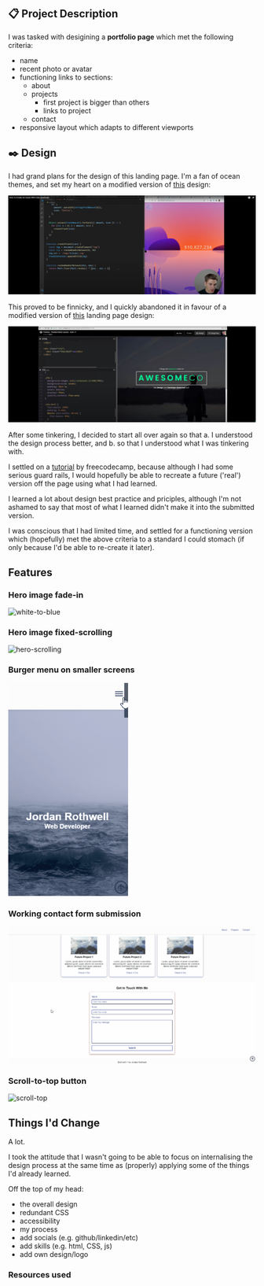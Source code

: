 ## 📋 Project Description

I was tasked with desigining a **portfolio page** which met the following criteria:
- name
- recent photo or avatar
- functioning links to sections:
    - about
    - projects
        - first project is bigger than others
        - links to project
    - contact
- responsive layout which adapts to different viewports

## ✒️ Design 

I had grand plans for the design of this landing page. I'm a fan of ocean themes, and set my heart on a modified version of [this](https://www.youtube.com/watch?v=AWCCgQMwdik&ab_channel=WebDevSimplified) design:

![ocean tutorial](https://github.com/jordanlrothwell/portfolio/blob/main/assets/images/ocean_tutorial.JPG?raw=true)


This proved to be finnicky, and I quickly abandoned it in favour of a modified version of [this](https://www.youtube.com/watch?v=JqJNhM8i-nc&list=PL4-IK0AVhVjMSb9c06AjRlTpvxL3otpUd&ab_channel=KevinPowell) landing page design:

![Image](https://github.com/jordanlrothwell/portfolio/blob/main/assets/images/landing_tutorial.JPG?raw=true)

After some tinkering, I decided to start all over again so that a. I understood the design process better, and b. so that I understood what I was tinkering with.

I settled on a [tutorial](https://www.freecodecamp.org/news/how-to-build-a-developer-portfolio-website/#whatisadeveloperportfoliowebsite) by freecodecamp, because although I had some serious guard rails, I would hopefully be able to recreate a future ('real') version off the page using what I had learned. 

I learned a lot about design best practice and priciples, although I'm not ashamed to say that most of what I learned didn't make it into the submitted version.

I was conscious that I had limited time, and settled for a functioning version which (hopefully) met the above criteria to a standard I could stomach (if only because I'd be able to re-create it later).

## Features

### Hero image fade-in

![white-to-blue](https://github.com/jordanlrothwell/portfolio/blob/main/assets/images/white_to_blue.gif?raw=true)

### Hero image fixed-scrolling

![hero-scrolling](https://github.com/jordanlrothwell/portfolio/blob/main/assets/images/scrolling_hero.gif?raw=true)

### Burger menu on smaller screens

![burger-menu](https://github.com/jordanlrothwell/portfolio/blob/main/assets/images/burger_menu.gif?raw=true)

### Working contact form submission

![contact-submission](https://github.com/jordanlrothwell/portfolio/blob/main/assets/images/contact_submission.gif?raw=true)

### Scroll-to-top button

![scroll-top]()

## Things I'd Change

A lot.

I took the attitude that I wasn't going to be able to focus on internalising the design process at the same time as (properly) applying some of the things I'd already learned.

Off the top of my head:

- the overall design
- redundant CSS
- accessibility
- my process
- add socials (e.g. github/linkedin/etc)
- add skills (e.g. html, CSS, js)
- add own design/logo

### Resources used